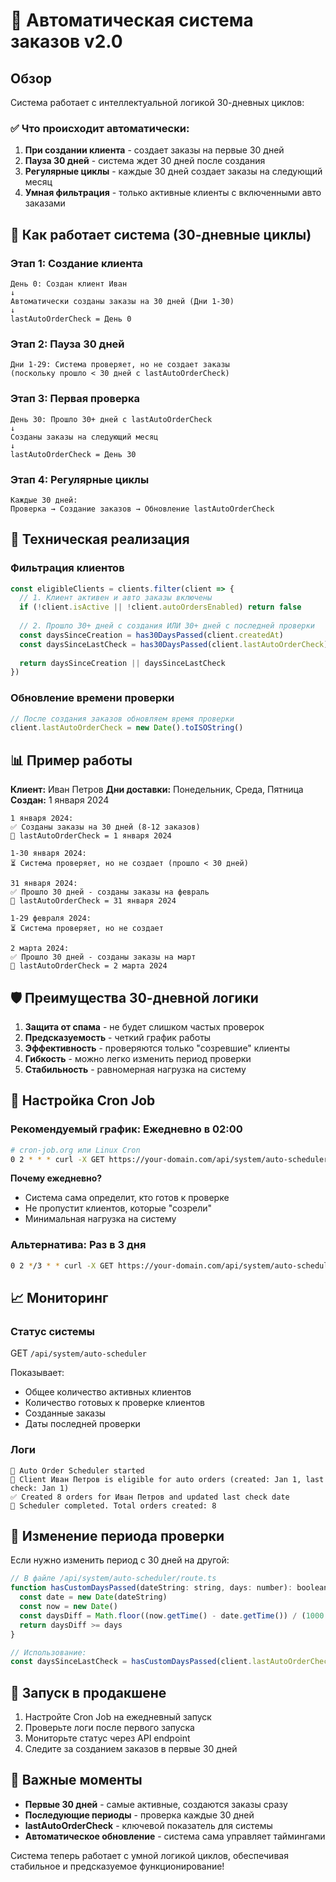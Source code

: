 # 🤖 Автоматическая система заказов v2.0

## Обзор

Система работает с интеллектуальной логикой 30-дневных циклов:

### ✅ Что происходит автоматически:

1. **При создании клиента** - создает заказы на первые 30 дней
2. **Пауза 30 дней** - система ждет 30 дней после создания
3. **Регулярные циклы** - каждые 30 дней создает заказы на следующий месяц
4. **Умная фильтрация** - только активные клиенты с включенными авто заказами

## 📅 Как работает система (30-дневные циклы)

### Этап 1: Создание клиента
```
День 0: Создан клиент Иван
↓
Автоматически созданы заказы на 30 дней (Дни 1-30)
↓
lastAutoOrderCheck = День 0
```

### Этап 2: Пауза 30 дней
```
Дни 1-29: Система проверяет, но не создает заказы
(поскольку прошло < 30 дней с lastAutoOrderCheck)
```

### Этап 3: Первая проверка
```
День 30: Прошло 30+ дней с lastAutoOrderCheck
↓
Созданы заказы на следующий месяц
↓
lastAutoOrderCheck = День 30
```

### Этап 4: Регулярные циклы
```
Каждые 30 дней:
Проверка → Создание заказов → Обновление lastAutoOrderCheck
```

## 🔧 Техническая реализация

### Фильтрация клиентов
```javascript
const eligibleClients = clients.filter(client => {
  // 1. Клиент активен и авто заказы включены
  if (!client.isActive || !client.autoOrdersEnabled) return false
  
  // 2. Прошло 30+ дней с создания ИЛИ 30+ дней с последней проверки
  const daysSinceCreation = has30DaysPassed(client.createdAt)
  const daysSinceLastCheck = has30DaysPassed(client.lastAutoOrderCheck)
  
  return daysSinceCreation || daysSinceLastCheck
})
```

### Обновление времени проверки
```javascript
// После создания заказов обновляем время проверки
client.lastAutoOrderCheck = new Date().toISOString()
```

## 📊 Пример работы

**Клиент:** Иван Петров
**Дни доставки:** Понедельник, Среда, Пятница
**Создан:** 1 января 2024

```
1 января 2024:
✅ Созданы заказы на 30 дней (8-12 заказов)
📅 lastAutoOrderCheck = 1 января 2024

1-30 января 2024:
⏳ Система проверяет, но не создает (прошло < 30 дней)

31 января 2024:
✅ Прошло 30 дней - созданы заказы на февраль
📅 lastAutoOrderCheck = 31 января 2024

1-29 февраля 2024:
⏳ Система проверяет, но не создает

2 марта 2024:
✅ Прошло 30 дней - созданы заказы на март
📅 lastAutoOrderCheck = 2 марта 2024
```

## 🛡️ Преимущества 30-дневной логики

1. **Защита от спама** - не будет слишком частых проверок
2. **Предсказуемость** - четкий график работы
3. **Эффективность** - проверяются только "созревшие" клиенты
4. **Гибкость** - можно легко изменить период проверки
5. **Стабильность** - равномерная нагрузка на систему

## 🔧 Настройка Cron Job

### Рекомендуемый график: Ежедневно в 02:00
```bash
# cron-job.org или Linux Cron
0 2 * * * curl -X GET https://your-domain.com/api/system/auto-scheduler
```

**Почему ежедневно?**
- Система сама определит, кто готов к проверке
- Не пропустит клиентов, которые "созрели"
- Минимальная нагрузка на систему

### Альтернатива: Раз в 3 дня
```bash
0 2 */3 * * curl -X GET https://your-domain.com/api/system/auto-scheduler
```

## 📈 Мониторинг

### Статус системы
GET `/api/system/auto-scheduler`

Показывает:
- Общее количество активных клиентов
- Количество готовых к проверке клиентов
- Созданные заказы
- Даты последней проверки

### Логи
```
🤖 Auto Order Scheduler started
👤 Client Иван Петров is eligible for auto orders (created: Jan 1, last check: Jan 1)
✅ Created 8 orders for Иван Петров and updated last check date
🎉 Scheduler completed. Total orders created: 8
```

## 🔄 Изменение периода проверки

Если нужно изменить период с 30 дней на другой:

```javascript
// В файле /api/system/auto-scheduler/route.ts
function hasCustomDaysPassed(dateString: string, days: number): boolean {
  const date = new Date(dateString)
  const now = new Date()
  const daysDiff = Math.floor((now.getTime() - date.getTime()) / (1000 * 60 * 60 * 24))
  return daysDiff >= days
}

// Использование:
const daysSinceLastCheck = hasCustomDaysPassed(client.lastAutoOrderCheck, 14) // 14 дней
```

## 🚀 Запуск в продакшене

1. Настройте Cron Job на ежедневный запуск
2. Проверьте логи после первого запуска
3. Мониторьте статус через API endpoint
4. Следите за созданием заказов в первые 30 дней

## 📝 Важные моменты

- **Первые 30 дней** - самые активные, создаются заказы сразу
- **Последующие периоды** - проверка каждые 30 дней
- **lastAutoOrderCheck** - ключевой показатель для системы
- **Автоматическое обновление** - система сама управляет таймингами

Система теперь работает с умной логикой циклов, обеспечивая стабильное и предсказуемое функционирование!